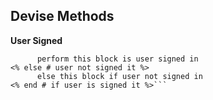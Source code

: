 ## Devise Methods

**User Signed**

```<% if user_signed_in? %>
      perform this block is user signed in
<% else # user not signed it %>
      else this block if user not signed in
<% end # if user is signed it %>```